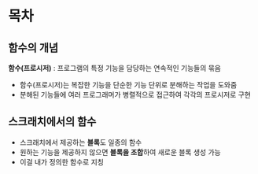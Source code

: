 
# 목차

## 함수의 개념
**함수(프로시저)** : 프로그램의 특정 기능을 담당하는 연속적인 기능들의 묶음
- 함수(프로시저)는 복잡한 기능을 단순한 기능 단위로 분해하는 작업을 도와줌
- 분해된 기능들에 여러 프로그래머가 병렬적으로 접근하여 각각의 프로시저로 구현

## 스크래치에서의 함수
- 스크래치에서 제공하는 **블록**도 일종의 함수
- 원하는 기능을 제공하지 않으면 **블록을 조합**하여 새로운 블록 생성 가능
- 이걸 내가 정의한 함수로 지칭

